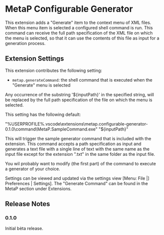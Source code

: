 # MetaP Configurable Generator

This extension adds a "Generate" item to the context menu of XML files. When this menu item is selected a configured shell command is run. This command can receive the full path specification of the XML file on which the menu is selected, so that it can use the contents of this file as input for a generation process.

## Extension Settings

This extension contributes the following setting:

* `metap.generateCommand`: the shell command that is executed when the "Generate" menu is selected

Any occurrence of the substring '${inputPath}' in the specified string, will be replaced by the full path specification of the file on which the menu is selected.

This setting has the following default:

"%USERPROFILE%\.vscode\extensions\metap.configurable-generator-0.1.0\command\MetaP.SampleCommand.exe\" \"${inputPath}\"

This will trigger the sample generator command that is included with the extension. This command accepts a path specification as input and generates a text file with a single line of text with the same name as the input file except for the extension ".txt" in the same folder as the input file.

You wil probably want to modify (the first part) of the command to execute a generator of your choice.

Settings can be viewed and updated via the settings view [Menu: File |] Preferences | Settings]. The "Generate Command" can be found in the MetaP section under Extensions.

## Release Notes


### 0.1.0

Initial bèta release.
